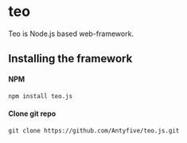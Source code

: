 # teo
Teo is Node.js based web-framework.

## Installing the framework ##

#### NPM
`npm install teo.js`

#### Clone git repo
`git clone https://github.com/Antyfive/teo.js.git`
